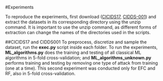 #Experiments

To reproduce the experiments, first download ([CICIDS17](https://www.unb.ca/cic/datasets/ids-2017.html),
[CIDDS-001](https://www.hs-coburg.de/forschung/forschungsprojekte-oeffentlich/informationstechnologie/cidds-coburg-intrusion-detection-data-sets.html)) and extract the datasets in its corresponding directory using the unzip command. It is important to use the unzip command, as different forms of extraction can change the names of the directories used in the scripts.

##CICIDS17 and CIDDS001
To preprocess, discretize and sample the dataset, run the **exec.py** script inside each folder.
To run the experiments, **ML_algorithms.py** does the training and testing of all classical ML algorithms in 5-fold cross-validation; and **ML_algorithms_unknown.py**
performs training and testing by removing one type of attack from training (one at a time). This second experiment was conducted only for EFC and RF, also in 5-fold cross-validation.


